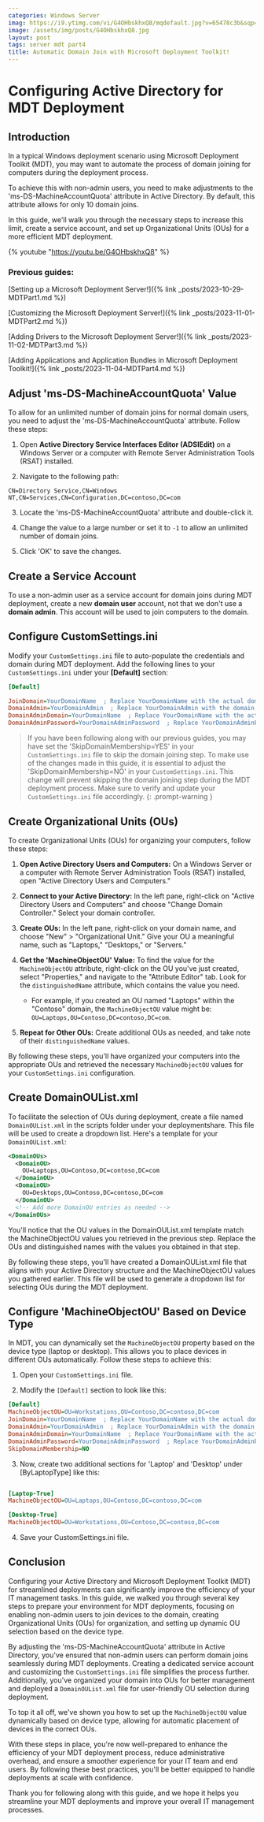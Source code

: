 ```yaml
---
categories: Windows Server
imag: https://i9.ytimg.com/vi/G4OHbskhxQ8/mqdefault.jpg?v=65478c3b&sqp=CMS3q68G&rs=AOn4CLBfI4SWOn_DXXRW-FuMapS5a3IXBg
image: /assets/img/posts/G4OHbskhxQ8.jpg
layout: post
tags: server mdt part4
title: Automatic Domain Join with Microsoft Deployment Toolkit!
---
```


# Configuring Active Directory for MDT Deployment

## Introduction

In a typical Windows deployment scenario using Microsoft Deployment Toolkit (MDT), you may want to automate the process of domain joining for computers during the deployment process. 

To achieve this with non-admin users, you need to make adjustments to the 'ms-DS-MachineAccountQuota' attribute in Active Directory. By default, this attribute allows for only 10 domain joins. 

In this guide, we'll walk you through the necessary steps to increase this limit, create a service account, and set up Organizational Units (OUs) for a more efficient MDT deployment.

{% youtube "https://youtu.be/G4OHbskhxQ8" %}

### Previous guides:

[Setting up a Microsoft Deployment Server!]({% link _posts/2023-10-29-MDTPart1.md %})

[Customizing the Microsoft Deployment Server!]({% link _posts/2023-11-01-MDTPart2.md %})

[Adding Drivers to the Microsoft Deployment Server!]({% link _posts/2023-11-02-MDTPart3.md %})

[Adding Applications and Application Bundles in Microsoft Deployment Toolkit!]({% link _posts/2023-11-04-MDTPart4.md %})


## Adjust 'ms-DS-MachineAccountQuota' Value

To allow for an unlimited number of domain joins for normal domain users, you need to adjust the 'ms-DS-MachineAccountQuota' attribute. Follow these steps:

1) Open **Active Directory Service Interfaces Editor (ADSIEdit)** on a Windows Server or a computer with Remote Server Administration Tools (RSAT) installed.

2) Navigate to the following path:

``` example
CN=Directory Service,CN=Windows 
NT,CN=Services,CN=Configuration,DC=contoso,DC=com
```

3) Locate the 'ms-DS-MachineAccountQuota' attribute and double-click it.

4) Change the value to a large number or set it to `-1` to allow an unlimited number of domain joins.

5) Click 'OK' to save the changes.


## Create a Service Account

To use a non-admin user as a service account for domain joins during MDT deployment, create a new **domain user** account, not that we don't use a **domain admin**. This account will be used to join computers to the domain. 

## Configure CustomSettings.ini

Modify your `CustomSettings.ini` file to auto-populate the credentials and domain during MDT deployment. Add the following lines to your `CustomSettings.ini` under your **[Default]** section:

```ini
[Default]

JoinDomain=YourDomainName  ; Replace YourDomainName with the actual domain name
DomainAdmin=YourDomainAdmin  ; Replace YourDomainAdmin with the domain admin username
DomainAdminDomain=YourDomainName  ; Replace YourDomainName with the actual domain name
DomainAdminPassword=YourDomainAdminPassword  ; Replace YourDomainAdminPassword with the domain admin password
```

>If you have been following along with our previous guides, you may have set the 'SkipDomainMembership=YES' in your `CustomSettings.ini` file to skip the domain joining step. To make use of the changes made in this guide, it is essential to adjust the 'SkipDomainMembership=NO' in your `CustomSettings.ini`. This change will prevent skipping the domain joining step during the MDT deployment process. Make sure to verify and update your `CustomSettings.ini` file accordingly.
{: .prompt-warning }


## Create Organizational Units (OUs)

To create Organizational Units (OUs) for organizing your computers, follow these steps:

1) **Open Active Directory Users and Computers:** On a Windows Server or a computer with Remote Server Administration Tools (RSAT) installed, open "Active Directory Users and Computers."

2) **Connect to your Active Directory:** In the left pane, right-click on "Active Directory Users and Computers" and choose "Change Domain Controller." Select your domain controller.

3) **Create OUs:** In the left pane, right-click on your domain name, and choose "New" > "Organizational Unit." Give your OU a meaningful name, such as "Laptops," "Desktops," or "Servers."

4) **Get the 'MachineObjectOU' Value:** To find the value for the `MachineObjectOU` attribute, right-click on the OU you've just created, select "Properties," and navigate to the "Attribute Editor" tab. Look for the `distinguishedName` attribute, which contains the value you need.

   - For example, if you created an OU named "Laptops" within the "Contoso" domain, the `MachineObjectOU` value might be: `OU=Laptops,OU=Contoso,DC=contoso,DC=com`.

5) **Repeat for Other OUs:** Create additional OUs as needed, and take note of their `distinguishedName` values.

By following these steps, you'll have organized your computers into the appropriate OUs and retrieved the necessary `MachineObjectOU` values for your `CustomSettings.ini` configuration.


## Create DomainOUList.xml

To facilitate the selection of OUs during deployment, create a file named `DomainOUList.xml` in the scripts folder under your deploymentshare. This file will be used to create a dropdown list. Here's a template for your `DomainOUList.xml`:

```xml
<DomainOUs>
  <DomainOU>
    OU=Laptops,OU=Contoso,DC=contoso,DC=com
  </DomainOU>
  <DomainOU>
    OU=Desktops,OU=Contoso,DC=contoso,DC=com
  </DomainOU>
  <!-- Add more DomainOU entries as needed -->
</DomainOUs>
```

You'll notice that the OU values in the DomainOUList.xml template match the MachineObjectOU values you retrieved in the previous step. Replace the OUs and distinguished names with the values you obtained in that step.

By following these steps, you'll have created a DomainOUList.xml file that aligns with your Active Directory structure and the MachineObjectOU values you gathered earlier. This file will be used to generate a dropdown list for selecting OUs during the MDT deployment.


## Configure 'MachineObjectOU' Based on Device Type

In MDT, you can dynamically set the `MachineObjectOU` property based on the device type (laptop or desktop). This allows you to place devices in different OUs automatically. Follow these steps to achieve this:

1) Open your `CustomSettings.ini` file.

2) Modify the `[Default]` section to look like this:

```ini
[Default]
MachineObjectOU=OU=Workstations,OU=Contoso,DC=contoso,DC=com
JoinDomain=YourDomainName  ; Replace YourDomainName with the actual domain name
DomainAdmin=YourDomainAdmin  ; Replace YourDomainAdmin with the domain admin username
DomainAdminDomain=YourDomainName  ; Replace YourDomainName with the actual domain name
DomainAdminPassword=YourDomainAdminPassword  ; Replace YourDomainAdminPassword with the domain admin password
SkipDomainMembership=NO
```

3) Now, create two additional sections for 'Laptop' and 'Desktop' under [ByLaptopType] like this:

```ini

[Laptop-True]
MachineObjectOU=OU=Laptops,OU=Contoso,DC=contoso,DC=com

[Desktop-True]
MachineObjectOU=OU=Workstations,OU=Contoso,DC=contoso,DC=com
```
4) Save your CustomSettings.ini file.

## Conclusion

Configuring your Active Directory and Microsoft Deployment Toolkit (MDT) for streamlined deployments can significantly improve the efficiency of your IT management tasks. In this guide, we walked you through several key steps to prepare your environment for MDT deployments, focusing on enabling non-admin users to join devices to the domain, creating Organizational Units (OUs) for organization, and setting up dynamic OU selection based on the device type.

By adjusting the 'ms-DS-MachineAccountQuota' attribute in Active Directory, you've ensured that non-admin users can perform domain joins seamlessly during MDT deployments. Creating a dedicated service account and customizing the `CustomSettings.ini` file simplifies the process further. Additionally, you've organized your domain into OUs for better management and deployed a `DomainOUList.xml` file for user-friendly OU selection during deployment.

To top it all off, we've shown you how to set up the `MachineObjectOU` value dynamically based on device type, allowing for automatic placement of devices in the correct OUs.

With these steps in place, you're now well-prepared to enhance the efficiency of your MDT deployment process, reduce administrative overhead, and ensure a smoother experience for your IT team and end users. By following these best practices, you'll be better equipped to handle deployments at scale with confidence.

Thank you for following along with this guide, and we hope it helps you streamline your MDT deployments and improve your overall IT management processes.